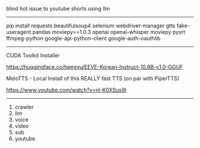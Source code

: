 blind hot issue to youtube shorts using llm

-------------------

pip install requests beautifulsoup4 selenium webdriver-manager gtts fake-useragent pandas moviepy==1.0.3 openai openai-whisper moviepy pysrt ffmpeg-python google-api-python-client google-auth-oauthlib

--------------------

CUDA Toolkit Installer

https://huggingface.co/heegyu/EEVE-Korean-Instruct-10.8B-v1.0-GGUF

MeloTTS - Local Install of this REALLY fast TTS (on par with PiperTTS)

https://www.youtube.com/watch?v=nl-K0XSus9I

---------------------

1. crawler
2. llm
3. voice
4. video
5. sub
6. youtube

